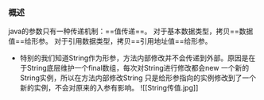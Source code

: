 ### 概述
java的参数只有一种传递机制：==值传递==。
	对于基本数据类型，拷贝==数据值==给形参。
	对于引用数据类型，拷贝==引用地址值==给形参。
- 特别的我们知道String作为形参，方法内部修改并不会传递到外部。原因是在于String底层维护一个final数组，每次对String进行修改都会new 一个新的String实例，所以在方法内部修改String 只是给形参指向的实例修改到了一个新的实例，不会对原来的入参有影响。
	 ![[String传值.jpg]]